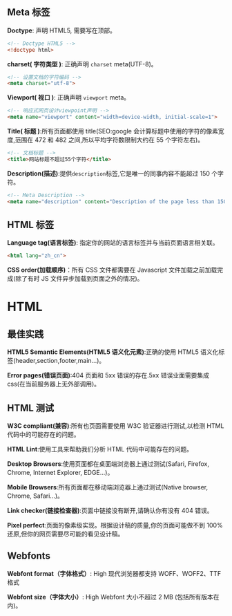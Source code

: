 ## Meta 标签

**Doctype**: 声明 HTML5, 需要写在顶部。

```html
<!-- Doctype HTML5 -->
<!doctype html>
```

**charset( 字符类型 )**: 正确声明 `charset` meta(UTF-8)。

```html
<!-- 设置文档的字符编码 -->
<meta charset="utf-8">
```

**Viewport( 视口 )**: 正确声明 `viewport` meta。

```html
<!-- 响应式网页设计viewpoint声明 -->
<meta name="viewport" content="width=device-width, initial-scale=1">
```

**Title( 标题 )**:所有页面都使用 title(SEO:google 会计算标题中使用的字符的像素宽度,范围在 472 和 482 之间,所以平均字符数限制大约在 55 个字符左右)。

```html
<!-- 文档标题 -->
<title>网站标题不超过55个字符</title>
```

**Description(描述)**:提供`description`标签,它是唯一的同事内容不能超过 150 个字符。

```html
<!-- Meta Description -->
<meta name="description" content="Description of the page less than 150 characters">
```

## HTML 标签

**Language tag(语言标签)**: 指定你的网站的语言标签并与当前页面语言相关联。

```html
<html lang="zh_cn">
```

**CSS order(加载顺序)**：所有 CSS 文件都需要在 Javascript 文件加载之前加载完成(除了有时 JS 文件异步加载到页面之外的情况)。

# HTML

## 最佳实践

**HTML5 Semantic Elements(HTML5 语义化元素)**:正确的使用 HTML5 语义化标签(header,section,footer,main...)。

**Error pages(错误页面)**:404 页面和 5xx 错误的存在.5xx 错误业面需要集成 css(在当前服务器上无外部调用)。

## HTML 测试

**W3C compliant(兼容)**:所有也页面需要使用 W3C 验证器进行测试,以检测 HTML 代码中的可能存在的问题。

**HTML Lint**:使用工具来帮助我们分析 HTML 代码中可能存在的问题。

**Desktop Browsers**:使用页面都在桌面端浏览器上通过测试(Safari, Firefox, Chrome, Internet Explorer, EDGE...)。

**Mobile Browsers**:所有页面都在移动端浏览器上通过测试(Native browser, Chrome, Safari...)。

**Link checker(链接检查器)**:页面中链接没有断开,请确认你有没有 404 错误。

**Pixel perfect**:页面的像素级实现。根据设计稿的质量,你的页面可能做不到 100%还原,但你的网页需要尽可能的看见设计稿。

## Webfonts

**Webfont format（字体格式）**: High 现代浏览器都支持 WOFF、WOFF2、TTF 格式

**Webfont size（字体大小）**: High Webfont 大小不超过 2 MB (包括所有版本在内)。

